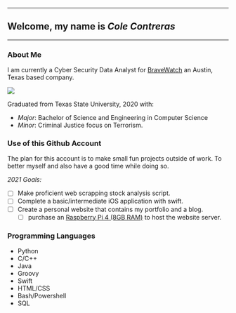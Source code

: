 
---
## **Welcome, my name is *Cole Contreras***
---
### About Me
I am currently a Cyber Security Data Analyst for [BraveWatch](https://www.brave.watch/home.html?ref=mkt-security-btn) an Austin, Texas based company.

![](https://www.brave.watch/img/logo-sm.png)

Graduated from Texas State University, 2020 with: 
- *Major*: Bachelor of Science and Engineering in Computer Science
- *Minor*: Criminal Justice focus on Terrorism.
### Use of this Github Account
The plan for this account is to make small fun projects outside of work. To better myself and also have a good time while doing so.

*2021 Goals:*
- [ ] Make proficient web scrapping stock analysis script.
- [ ] Complete a basic/intermediate iOS application with swift.
- [ ] Create a personal website that contains my portfolio and a blog. 
  - [ ] purchase an [Raspberry Pi 4 (8GB RAM)](https://www.amazon.com/CanaKit-Raspberry-4GB-Starter-Kit/dp/B07V5JTMV9/ref=sr_1_3?crid=MRKS6CVR8WOC&dchild=1&keywords=raspberry+pi+4&qid=1613067108&sprefix=ras%2Caps%2C208&sr=8-3) to host the website server.
### Programming Languages
- Python
- C/C++
- Java
- Groovy
- Swift
- HTML/CSS
- Bash/Powershell
- SQL


  